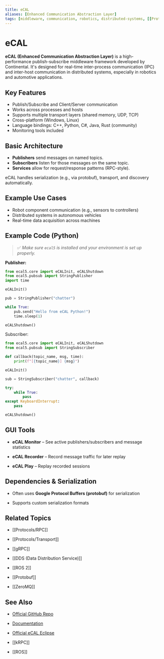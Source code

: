 ```yaml
---
title: eCAL
aliases: [Enhanced Communication Abstraction Layer]
tags: [middleware, communication, robotics, distributed-systems, [[Protocols/Transport]], [[RPC]]]
---
```


# eCAL

**eCAL (Enhanced Communication Abstraction Layer)** is a high-performance publish-subscribe middleware framework developed by Continental. It's designed for real-time inter-process communication (IPC) and inter-host communication in distributed systems, especially in robotics and automotive applications.

## Key Features

- Publish/Subscribe and Client/Server communication
- Works across processes and hosts
- Supports multiple transport layers (shared memory, UDP, TCP)
- Cross-platform (Windows, Linux)
- Language bindings: C++, Python, C#, Java, Rust (community)
- Monitoring tools included

## Basic Architecture

- **Publishers** send messages on named topics.
- **Subscribers** listen for those messages on the same topic.
- **Services** allow for request/response patterns (RPC-style).

eCAL handles serialization (e.g., via protobuf), transport, and discovery automatically.

## Example Use Cases

- Robot component communication (e.g., sensors to controllers)
- Distributed systems in autonomous vehicles
- Real-time data acquisition across machines

## Example Code (Python)

> ✅ *Make sure `ecal5` is installed and your environment is set up properly.*

**Publisher:**

```python
from ecal5.core import eCALInit, eCALShutdown
from ecal5.pubsub import StringPublisher
import time

eCALInit()

pub = StringPublisher("chatter")

while True:
    pub.send("Hello from eCAL Python!")
    time.sleep(1)

eCALShutdown()
```

Subscriber:

```python
from ecal5.core import eCALInit, eCALShutdown
from ecal5.pubsub import StringSubscriber

def callback(topic_name, msg, time):
    print(f"[{topic_name}] {msg}")

eCALInit()

sub = StringSubscriber("chatter", callback)

try:
    while True:
        pass
except KeyboardInterrupt:
    pass

eCALShutdown()
```

## GUI Tools

- **eCAL Monitor** – See active publishers/subscribers and message statistics
    
- **eCAL Recorder** – Record message traffic for later replay
    
- **eCAL Play** – Replay recorded sessions
    

## Dependencies & Serialization

- Often uses **Google Protocol Buffers (protobuf)** for serialization
    
- Supports custom serialization formats
    

## Related Topics

- [[Protocols/RPC]]
    
- [[Protocols/Transport]]
    
- [[gRPC]]
    
- [[DDS (Data Distribution Service)]]
    
- [[ROS 2]]
    
- [[Protobuf]]
    
- [[ZeroMQ]]
    

## See Also

- [Official GitHub Repo](https://github.com/eclipse-ecal/ecal)
    
- [Documentation](https://ecal.io/)

- [Official eCAL Eclipse](https://eclipse-ecal.github.io/ecal/stable/index.html)
    
- [[kRPC]]
    
- [[ROS]]
